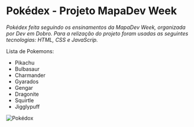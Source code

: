 # Pokédex - Projeto MapaDev Week

*Pokédex feita seguindo os ensinamentos da MapaDev Week, organizada por Dev em Dobro. Para a relização do projeto foram usadas as seguintes tecnologias:
HTML, CSS e JavaScrip.*

Lista de Pokemons:
* Pikachu
* Bulbasaur 
* Charmander
* Gyarados
* Gengar
* Dragonite
* Squirtle
* Jigglypuff

![Pokédox](https://cdn.discordapp.com/attachments/887544607599120404/954552488856522802/unknown.png)
